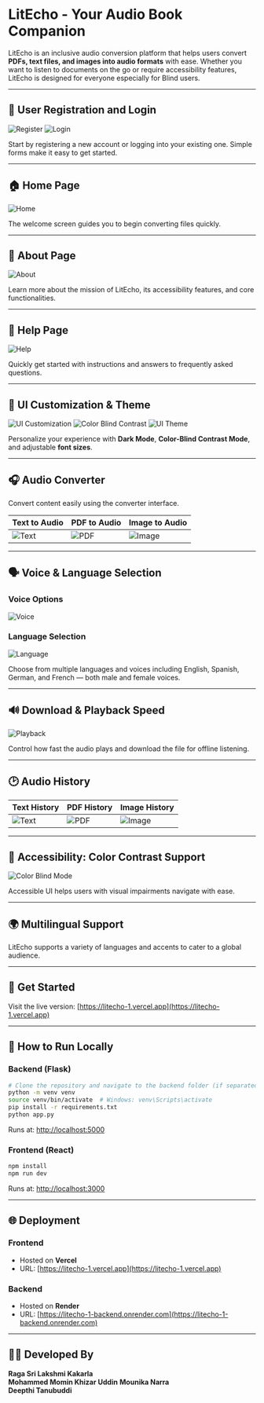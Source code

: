 # LitEcho - Your Audio Book Companion

LitEcho is an inclusive audio conversion platform that helps users convert **PDFs, text files, and images into audio formats** with ease. Whether you want to listen to documents on the go or require accessibility features, LitEcho is designed for everyone especially for Blind users.

---

## 🔐 User Registration and Login

![Register](./screenshots/register.png)
![Login](./screenshots/login.png)

Start by registering a new account or logging into your existing one. Simple forms make it easy to get started.

---

## 🏠 Home Page

![Home](./screenshots/Home%20page.png)

The welcome screen guides you to begin converting files quickly.

---

## 📖 About Page

![About](./screenshots/About.png)

Learn more about the mission of LitEcho, its accessibility features, and core functionalities.

---

## 🙋 Help Page

![Help](./screenshots/Help%20page.png)

Quickly get started with instructions and answers to frequently asked questions.

---

## 🎨 UI Customization & Theme

![UI Customization](./screenshots/UI%20Customization.png)
![Color Blind Contrast](./screenshots/Color%20blind%20contrast%20mode.png)
![UI Theme](./screenshots/UI%20Theme.png)

Personalize your experience with **Dark Mode**, **Color-Blind Contrast Mode**, and adjustable **font sizes**.

---

## 🎧 Audio Converter

Convert content easily using the converter interface.

| Text to Audio | PDF to Audio | Image to Audio |
| ------------- | ------------ | -------------- |
| ![Text](./screenshots/history-text.png) | ![PDF](./screenshots/history-pdf.png) | ![Image](./screenshots/history-image.png) |

---

## 🗣️ Voice & Language Selection

### Voice Options

![Voice](./screenshots/voice-language.png)

### Language Selection

![Language](./screenshots/language-select.png)

Choose from multiple languages and voices including English, Spanish, German, and French — both male and female voices.

---

## 🔊 Download & Playback Speed

![Playback](./screenshots/playback-speed.png)

Control how fast the audio plays and download the file for offline listening.

---

## 🕑 Audio History

| Text History | PDF History | Image History |
| ------------ | ----------- | ------------- |
| ![Text](./screenshots/history-text.png) | ![PDF](./screenshots/history-pdf.png) | ![Image](./screenshots/history-image.png) |

---

## 🎨 Accessibility: Color Contrast Support

![Color Blind Mode](./screenshots/Color%20blind%20contrast%20mode.png)

Accessible UI helps users with visual impairments navigate with ease.

---

## 🌍 Multilingual Support

LitEcho supports a variety of languages and accents to cater to a global audience.

---

## 🚀 Get Started

Visit the live version: [https://litecho-1.vercel.app](https://litecho-1.vercel.app)

---

## 🧰 How to Run Locally

### Backend (Flask)

```bash
# Clone the repository and navigate to the backend folder (if separated)
python -m venv venv
source venv/bin/activate  # Windows: venv\Scripts\activate
pip install -r requirements.txt
python app.py
```

Runs at: [http://localhost:5000](http://localhost:5000)

### Frontend (React)

```bash
npm install
npm run dev
```

Runs at: [http://localhost:3000](http://localhost:3000)

---

## 🌐 Deployment

### Frontend

- Hosted on **Vercel**
- URL: [https://litecho-1.vercel.app](https://litecho-1.vercel.app)

### Backend

- Hosted on **Render**
- URL: [https://litecho-1-backend.onrender.com](https://litecho-1-backend.onrender.com)

---

## 👩‍💻 Developed By

**Raga Sri Lakshmi Kakarla**  
**Mohammed Momin Khizar Uddin**
**Mounika Narra**  
**Deepthi Tanubuddi**